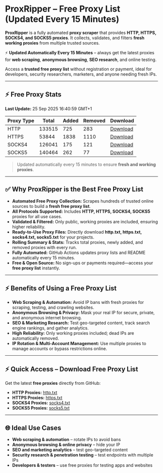 # ProxRipper – Free Proxy List (Updated Every 15 Minutes)

**ProxRipper** is a fully automated **proxy scraper** that provides **HTTP, HTTPS, SOCKS4, and SOCKS5 proxies**. It collects, validates, and filters **fresh working proxies** from multiple trusted sources.  

⚡ **Updated Automatically Every 15 Minutes** – always get the latest proxies for **web scraping**, **anonymous browsing**, **SEO research**, and online testing.  

Access a **trusted free proxy list** without registration or payment, ideal for developers, security researchers, marketers, and anyone needing fresh IPs.

---

## ⚡ Free Proxy Stats

<!-- PROXY_STATS_START -->
**Last Update:** 25 Sep 2025 16:40:59 GMT+1

| Proxy Type | Total | Added | Removed | Download |
|------------|-------|-------|---------|----------|
| HTTP | 133515 | 725 | 283 | [Download](https://raw.githubusercontent.com/mohammedcha/ProxRipper/main/full_proxies/http.txt) |
| HTTPS | 53844 | 1838 | 1110 | [Download](https://raw.githubusercontent.com/mohammedcha/ProxRipper/main/full_proxies/https.txt) |
| SOCKS4 | 126041 | 175 | 121 | [Download](https://raw.githubusercontent.com/mohammedcha/ProxRipper/main/full_proxies/socks4.txt) |
| SOCKS5 | 140464 | 262 | 77 | [Download](https://raw.githubusercontent.com/mohammedcha/ProxRipper/main/full_proxies/socks5.txt) |
<!-- PROXY_STATS_END -->

> Updated automatically every 15 minutes to ensure **fresh and working proxies**.

---

## ✅ Why ProxRipper is the Best Free Proxy List

- **Automated Free Proxy Collection:** Scrapes hundreds of trusted online sources to build a **fresh free proxy list**.  
- **All Protocols Supported:** Includes **HTTP, HTTPS, SOCKS4, SOCKS5** proxies for all use cases.  
- **Validated & Filtered:** Only public, working proxies are included, ensuring higher reliability.  
- **Ready-to-Use Proxy Files:** Directly download **http.txt, https.txt, socks4.txt, socks5.txt** for your projects.  
- **Rolling Summary & Stats:** Tracks total proxies, newly added, and removed proxies with every run.  
- **Fully Automated:** GitHub Actions updates proxy lists and README automatically every 15 minutes.  
- **Free & Open Source:** No sign-ups or payments required—access your **free proxy list** instantly.

---

## ⚡ Benefits of Using a Free Proxy List

- **Web Scraping & Automation:** Avoid IP bans with fresh proxies for scraping, testing, and crawling websites.  
- **Anonymous Browsing & Privacy:** Mask your real IP for secure, private, and anonymous internet browsing.  
- **SEO & Marketing Research:** Test geo-targeted content, track search engine rankings, and gather analytics.  
- **High Reliability:** Only working proxies included; dead IPs are automatically removed.  
- **IP Rotation & Multi-Account Management:** Use multiple proxies to manage accounts or bypass restrictions online.

---

## ⚡ Quick Access – Download Free Proxy List

Get the latest **free proxies** directly from GitHub:

- **HTTP Proxies:** [http.txt](https://raw.githubusercontent.com/taharouite/ProxRipper/main/full_proxies/http.txt)  
- **HTTPS Proxies:** [https.txt](https://raw.githubusercontent.com/taharouite/ProxRipper/main/full_proxies/https.txt)  
- **SOCKS4 Proxies:** [socks4.txt](https://raw.githubusercontent.com/taharouite/ProxRipper/main/full_proxies/socks4.txt)  
- **SOCKS5 Proxies:** [socks5.txt](https://raw.githubusercontent.com/taharouite/ProxRipper/main/full_proxies/socks5.txt)  

---

## 🌐 Ideal Use Cases

- **Web scraping & automation** – rotate IPs to avoid bans  
- **Anonymous browsing & online privacy** – hide your IP  
- **SEO and marketing analytics** – test geo-targeted content  
- **Security research & penetration testing** – test endpoints with multiple IPs  
- **Developers & testers** – use free proxies for testing apps and websites

  

